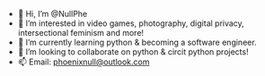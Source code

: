 - 👋 Hi, I’m @NullPhe
- 👀 I’m interested in video games, photography, digital privacy, intersectional feminism and more!
- 🌱 I’m currently learning python & becoming a software engineer.
- 💞️ I’m looking to collaborate on python & circit python projects!
- 📫 Email: phoenixnull@outlook.com

<!---
NullPhe/NullPhe is a ✨ special ✨ repository because its `README.md` (this file) appears on your GitHub profile.
You can click the Preview link to take a look at your changes.
--->

